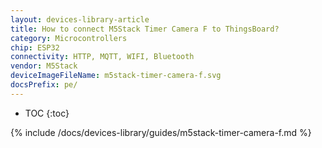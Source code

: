 ```yaml
---
layout: devices-library-article
title: How to connect M5Stack Timer Camera F to ThingsBoard?
category: Microcontrollers
chip: ESP32
connectivity: HTTP, MQTT, WIFI, Bluetooth
vendor: M5Stack
deviceImageFileName: m5stack-timer-camera-f.svg
docsPrefix: pe/
---
```


* TOC
{:toc}

{% include /docs/devices-library/guides/m5stack-timer-camera-f.md %}
